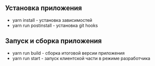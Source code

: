 ## Установка приложения

- yarn install - установка зависимостей
- yarn run postinstall - установка git hooks

## Запуск и сборка приложения

- yarn run build - сборка итоговой версии приложения
- yarn run start - запуск клиентской части в режиме разработчика
